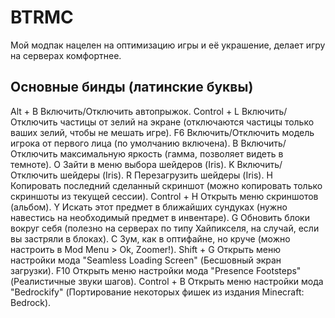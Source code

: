 # BTRMC
Мой модпак нацелен на оптимизацию игры и её украшение, делает игру на серверах комфортнее. 

## Основные бинды (латинские буквы)

Alt + B				Включить/Отключить автопрыжок.
Control + L			Включить/Отключить частицы от зелий на экране (отключаются частицы только ваших зелий, чтобы не мешать игре). 
F6				Включить/Отключить модель игрока от первого лица (по умолчанию включена). 
B				Включить/Отключить максимальную яркость (гамма, позволяет видеть в темноте). 
O				Зайти в меню выбора шейдеров (Iris). 
K				Включить/Отключить шейдеры (Iris). 
R				Перезагрузить шейдеры (Iris). 
H				Копировать последний сделанный скриншот (можно копировать только скриншоты из текущей сессии). 
Control + H     		Открыть меню скриншотов (альбом). 
Y				Искать этот предмет в ближайших сундуках (нужно навестись на необходимый предмет в инвентаре). 
G				Обновить блоки вокруг себя (полезно на серверах по типу Хайпикселя, на случай, если вы застряли в блоках). 
C				Зум, как в оптифайне, но круче (можно настроить в Mod Menu > Ok, Zoomer!). 
Shift + G			Открыть меню настройки мода "Seamless Loading Screen" (Бесшовный экран загрузки). 
F10				Открыть меню настройки мода "Presence Footsteps" (Реалистичные звуки шагов). 
Control + B			Открыть меню настройки мода "Bedrockify" (Портирование некоторых фишек из издания Minecraft: Bedrock). 
